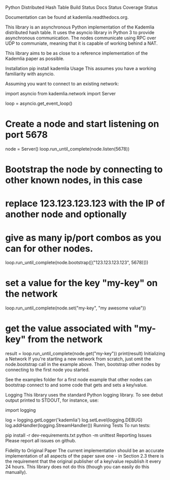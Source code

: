 Python Distributed Hash Table
Build Status Docs Status Coverage Status

Documentation can be found at kademlia.readthedocs.org.

This library is an asynchronous Python implementation of the Kademlia distributed hash table. It uses the asyncio library in Python 3 to provide asynchronous communication. The nodes communicate using RPC over UDP to communiate, meaning that it is capable of working behind a NAT.

This library aims to be as close to a reference implementation of the Kademlia paper as possible.

Installation
pip install kademlia
Usage
This assumes you have a working familiarity with asyncio.

Assuming you want to connect to an existing network:

import asyncio
from kademlia.network import Server

loop = asyncio.get_event_loop()

# Create a node and start listening on port 5678
node = Server()
loop.run_until_complete(node.listen(5678))

# Bootstrap the node by connecting to other known nodes, in this case
# replace 123.123.123.123 with the IP of another node and optionally
# give as many ip/port combos as you can for other nodes.
loop.run_until_complete(node.bootstrap([("123.123.123.123", 5678)]))

# set a value for the key "my-key" on the network
loop.run_until_complete(node.set("my-key", "my awesome value"))

# get the value associated with "my-key" from the network
result = loop.run_until_complete(node.get("my-key"))
print(result)
Initializing a Network
If you're starting a new network from scratch, just omit the node.bootstrap call in the example above. Then, bootstrap other nodes by connecting to the first node you started.

See the examples folder for a first node example that other nodes can bootstrap connect to and some code that gets and sets a key/value.

Logging
This library uses the standard Python logging library. To see debut output printed to STDOUT, for instance, use:

import logging

log = logging.getLogger('kademlia')
log.setLevel(logging.DEBUG)
log.addHandler(logging.StreamHandler())
Running Tests
To run tests:

pip install -r dev-requirements.txt
python -m unittest
Reporting Issues
Please report all issues on github.

Fidelity to Original Paper
The current implementation should be an accurate implementation of all aspects of the paper save one - in Section 2.3 there is the requirement that the original publisher of a key/value republish it every 24 hours. This library does not do this (though you can easily do this manually).
